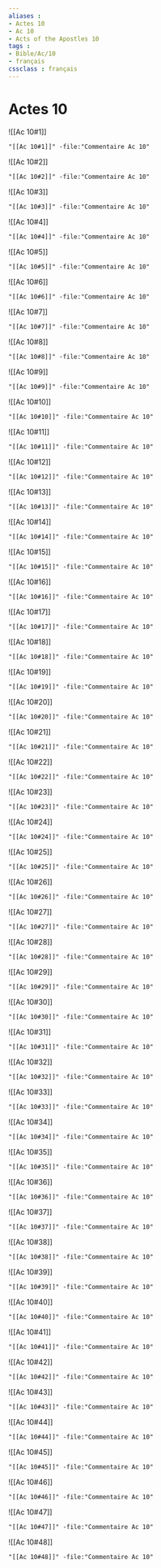 ```yaml
---
aliases : 
- Actes 10
- Ac 10
- Acts of the Apostles 10
tags : 
- Bible/Ac/10
- français
cssclass : français
---
```


# Actes 10

![[Ac 10#1]]

```query
"[[Ac 10#1]]" -file:"Commentaire Ac 10"
```

![[Ac 10#2]]

```query
"[[Ac 10#2]]" -file:"Commentaire Ac 10"
```

![[Ac 10#3]]

```query
"[[Ac 10#3]]" -file:"Commentaire Ac 10"
```

![[Ac 10#4]]

```query
"[[Ac 10#4]]" -file:"Commentaire Ac 10"
```

![[Ac 10#5]]

```query
"[[Ac 10#5]]" -file:"Commentaire Ac 10"
```

![[Ac 10#6]]

```query
"[[Ac 10#6]]" -file:"Commentaire Ac 10"
```

![[Ac 10#7]]

```query
"[[Ac 10#7]]" -file:"Commentaire Ac 10"
```

![[Ac 10#8]]

```query
"[[Ac 10#8]]" -file:"Commentaire Ac 10"
```

![[Ac 10#9]]

```query
"[[Ac 10#9]]" -file:"Commentaire Ac 10"
```

![[Ac 10#10]]

```query
"[[Ac 10#10]]" -file:"Commentaire Ac 10"
```

![[Ac 10#11]]

```query
"[[Ac 10#11]]" -file:"Commentaire Ac 10"
```

![[Ac 10#12]]

```query
"[[Ac 10#12]]" -file:"Commentaire Ac 10"
```

![[Ac 10#13]]

```query
"[[Ac 10#13]]" -file:"Commentaire Ac 10"
```

![[Ac 10#14]]

```query
"[[Ac 10#14]]" -file:"Commentaire Ac 10"
```

![[Ac 10#15]]

```query
"[[Ac 10#15]]" -file:"Commentaire Ac 10"
```

![[Ac 10#16]]

```query
"[[Ac 10#16]]" -file:"Commentaire Ac 10"
```

![[Ac 10#17]]

```query
"[[Ac 10#17]]" -file:"Commentaire Ac 10"
```

![[Ac 10#18]]

```query
"[[Ac 10#18]]" -file:"Commentaire Ac 10"
```

![[Ac 10#19]]

```query
"[[Ac 10#19]]" -file:"Commentaire Ac 10"
```

![[Ac 10#20]]

```query
"[[Ac 10#20]]" -file:"Commentaire Ac 10"
```

![[Ac 10#21]]

```query
"[[Ac 10#21]]" -file:"Commentaire Ac 10"
```

![[Ac 10#22]]

```query
"[[Ac 10#22]]" -file:"Commentaire Ac 10"
```

![[Ac 10#23]]

```query
"[[Ac 10#23]]" -file:"Commentaire Ac 10"
```

![[Ac 10#24]]

```query
"[[Ac 10#24]]" -file:"Commentaire Ac 10"
```

![[Ac 10#25]]

```query
"[[Ac 10#25]]" -file:"Commentaire Ac 10"
```

![[Ac 10#26]]

```query
"[[Ac 10#26]]" -file:"Commentaire Ac 10"
```

![[Ac 10#27]]

```query
"[[Ac 10#27]]" -file:"Commentaire Ac 10"
```

![[Ac 10#28]]

```query
"[[Ac 10#28]]" -file:"Commentaire Ac 10"
```

![[Ac 10#29]]

```query
"[[Ac 10#29]]" -file:"Commentaire Ac 10"
```

![[Ac 10#30]]

```query
"[[Ac 10#30]]" -file:"Commentaire Ac 10"
```

![[Ac 10#31]]

```query
"[[Ac 10#31]]" -file:"Commentaire Ac 10"
```

![[Ac 10#32]]

```query
"[[Ac 10#32]]" -file:"Commentaire Ac 10"
```

![[Ac 10#33]]

```query
"[[Ac 10#33]]" -file:"Commentaire Ac 10"
```

![[Ac 10#34]]

```query
"[[Ac 10#34]]" -file:"Commentaire Ac 10"
```

![[Ac 10#35]]

```query
"[[Ac 10#35]]" -file:"Commentaire Ac 10"
```

![[Ac 10#36]]

```query
"[[Ac 10#36]]" -file:"Commentaire Ac 10"
```

![[Ac 10#37]]

```query
"[[Ac 10#37]]" -file:"Commentaire Ac 10"
```

![[Ac 10#38]]

```query
"[[Ac 10#38]]" -file:"Commentaire Ac 10"
```

![[Ac 10#39]]

```query
"[[Ac 10#39]]" -file:"Commentaire Ac 10"
```

![[Ac 10#40]]

```query
"[[Ac 10#40]]" -file:"Commentaire Ac 10"
```

![[Ac 10#41]]

```query
"[[Ac 10#41]]" -file:"Commentaire Ac 10"
```

![[Ac 10#42]]

```query
"[[Ac 10#42]]" -file:"Commentaire Ac 10"
```

![[Ac 10#43]]

```query
"[[Ac 10#43]]" -file:"Commentaire Ac 10"
```

![[Ac 10#44]]

```query
"[[Ac 10#44]]" -file:"Commentaire Ac 10"
```

![[Ac 10#45]]

```query
"[[Ac 10#45]]" -file:"Commentaire Ac 10"
```

![[Ac 10#46]]

```query
"[[Ac 10#46]]" -file:"Commentaire Ac 10"
```

![[Ac 10#47]]

```query
"[[Ac 10#47]]" -file:"Commentaire Ac 10"
```

![[Ac 10#48]]

```query
"[[Ac 10#48]]" -file:"Commentaire Ac 10"
```

